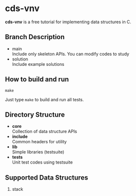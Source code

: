 cds-vnv
=======
**cds-vnv** is a free tutorial for implementing data structures in C.

## Branch Description
- main  
	Include only skeleton APIs. You can modify codes to study
- solution  
	Include example solutions

## How to build and run
```
make
```
Just type ```make``` to build and run all tests.

## Directory Structure
- **core**  
	Collection of data structure APIs
- **include**  
	Common headers for utility
- **lib**  
	Simple libraries (testsuite)
- **tests**  
	Unit test codes using testsuite

## Supported Data Structures
1. stack
